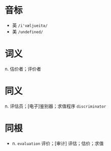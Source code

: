 # 音标

- 英 `/i'væljueitə/`
- 美 `/undefined/`

# 词义

n. 估价者；评价者


# 同义

n. 评估员；[电子]鉴别器；求值程序
`discriminator`

# 同根

- n. `evaluation` 评价；[审计] 评估；估价；求值

